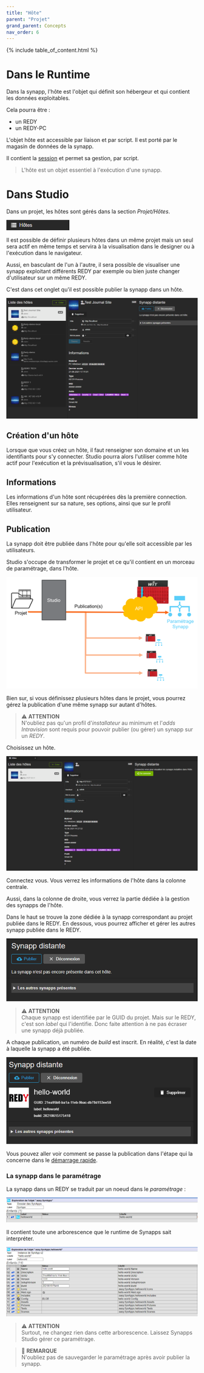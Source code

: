 ```yaml
---
title: "Hôte"
parent: "Projet"
grand_parent: Concepts
nav_order: 6
---
```


{% include table_of_content.html %}

# Dans le Runtime

Dans la synapp, l'hôte est l'objet qui définit son hébergeur et qui contient les données exploitables.

Cela pourra être :

- un REDY
- un REDY-PC
<!-- - *bientôt* un serveur HighWay -->

L'objet hôte est accessible par liaison et par script. Il est porté par le magasin de données de la synapp.

Il contient la [session](../session.md) et permet sa gestion, par script.

> L'hôte est un objet essentiel à l'exécution d'une synapp.

# Dans Studio

Dans un projet, les hôtes sont gérés dans la section *Projet/Hôtes*.

![Hôtes](../../assets/hosts.png)

Il est possible de définir plusieurs hôtes dans un même projet mais un seul sera actif en même temps et servira à la visualisation dans le designer ou à l'exécution dans le navigateur.

Aussi, en basculant de l'un à l'autre, il sera possible de visualiser une synapp exploitant différents REDY par exemple ou bien juste changer d'utilisateur sur un même REDY.

C'est dans cet onglet qu'il est possible publier la synapp dans un hôte.

![Hôtes](../../assets/concepts/host-01.png)

## Création d'un hôte

Lorsque que vous créez un hôte, il faut renseigner son domaine et un les identifiants pour s'y connecter. Studio pourra alors l'utiliser comme hôte actif pour l'exécution et la prévisualisation, s'il vous le désirer.

## Informations

Les informations d'un hôte sont récupérées dès la première connection. Elles renseignent sur sa nature, ses options, ainsi que sur le profil utilisateur.

## Publication

La synapp doit être publiée dans l'hôte pour qu'elle soit accessible par les utilisateurs.

Studio s'occupe de transformer le projet et ce qu'il contient en un morceau de paramétrage, dans l'hôte.

![Hôtes](../../assets/concepts/host-02.png)

Bien sur, si vous définissez plusieurs hôtes dans le projet, vous pourrez gérez la publication d'une même synapp sur autant d'hôtes.

> ⚠️ **ATTENTION**<br> N'oubliez pas qu'un profil d'*installateur* au minimum et l'*adds Intravision* sont requis pour pouvoir publier (ou gérer) un synapp sur un *REDY*.

Choisissez un hôte.

![Hôtes](../../assets/quick-start/synapp-publish/02.png)

Connectez vous. Vous verrez les informations de l'hôte dans la colonne centrale.

Aussi, dans la colonne de droite, vous verrez la partie dédiée à la gestion des synapps de l'hôte.

Dans le haut se trouve la zone dédiée à la synapp correspondant au projet publiée dans le REDY. En dessous, vous pourrez afficher et gérer les autres synapp publiée dans le REDY.

![Hôtes](../../assets/quick-start/synapp-publish/03.png)

> ⚠️ **ATTENTION**<br> Chaque synapp est identifiée par le GUID du projet. Mais sur le REDY, c'est son *label* qui l'identifie. Donc faite attention à ne pas écraser une synapp déjà publiée.

A chaque publication, un numéro de *build* est inscrit. En réalité, c'est la date à laquelle la synapp a été publiée.

![Hôtes](../../assets/quick-start/synapp-publish/05.png)

Vous pouvez aller voir comment se passe la publication dans l'étape qui la concerne dans le [démarrage rapide](../../quick-start/synapp-publish.md).

### La synapp dans le paramétrage

La synapp dans un REDY se traduit par un noeud dans le *paramétrage* :

![Hôtes](../../assets/quick-start/synapp-publish/06.png)

Il contient toute une arborescence que le runtime de Synapps sait interpréter.

![Hôtes](../../assets/quick-start/synapp-publish/07.png)


> ⚠️ **ATTENTION**<br> Surtout, ne changez rien dans cette arborescence. Laissez Synapps Studio gérer ce paramétrage.

> 📌 **REMARQUE**<br> N'oubliez pas de sauvegarder le paramétrage après avoir publier la synapp.
